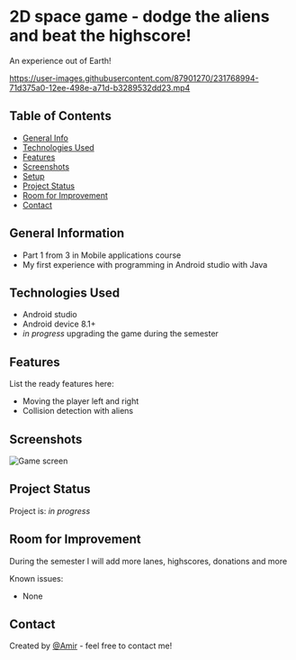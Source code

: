 # 2D space game - dodge the aliens and beat the highscore!
An experience out of Earth!

https://user-images.githubusercontent.com/87901270/231768994-71d375a0-12ee-498e-a71d-b3289532dd23.mp4


## Table of Contents
* [General Info](#general-information)
* [Technologies Used](#technologies-used)
* [Features](#features)
* [Screenshots](#screenshots)
* [Setup](#setup)
* [Project Status](#project-status)
* [Room for Improvement](#room-for-improvement)
* [Contact](#contact)


## General Information
- Part 1 from 3 in Mobile applications course
- My first experience with programming in Android studio with Java


## Technologies Used
- Android studio
- Android device 8.1+
- _in progress_ upgrading the game during the semester


## Features
List the ready features here:
- Moving the player left and right
- Collision detection with aliens


## Screenshots

![Game screen](https://user-images.githubusercontent.com/87901270/231770528-f400ccbf-c00b-4909-91b9-8df5678ca0c9.jpg)


## Project Status
Project is: _in progress_


## Room for Improvement
During the semester I will add more lanes, highscores, donations and more


Known issues:
- None

## Contact
Created by [@Amir](https://www.linkedin.com/in/amir-peleg/)  - feel free to contact me!
